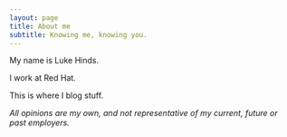 ```yaml
---
layout: page
title: About me
subtitle: Knowing me, knowing you.
---
```


My name is Luke Hinds.

I work at Red Hat.

This is where I blog stuff.

*All opinions are my own, and not representative of my current, future or past employers.*

